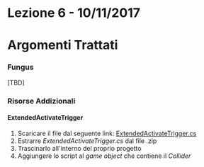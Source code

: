# Lezione 6 - 10/11/2017

# Argomenti Trattati

### Fungus

[TBD]

### Risorse Addizionali

#### ExtendedActivateTrigger

1. Scaricare il file dal seguente link: [ExtendedActivateTrigger.cs](https://gist.github.com/marcosecchi/d0d036f9fe3c1bbe1ae476f590d4dd70/archive/82894070ef8a799355afafee9c4fc01496dcb444.zip)
1. Estrarre _ExtendedActivateTrigger.cs_ dal file .zip
1. Trascinarlo all'interno del proprio progetto
1. Aggiungere lo script al _game object_ che contiene il _Collider_
